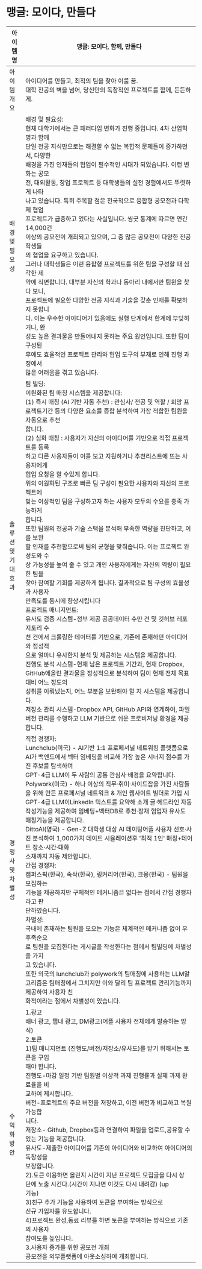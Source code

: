 # **맹글: 모이다, 만들다**


| 아이템명 | 맹글: 모이다, 함께, 만들다 |
| --- | --- |
| 아이템<br>개요 | 아이디어를 만들고, 최적의 팀을 찾아 이룰 꿈.<br>대학 전공의 벽을 넘어, 당신만의 독창적인 프로젝트를 함께, 든든하게. |
| 배경 및<br>필요성 | 배경 및 필요성:<br>현재 대학가에서는 큰 패러다임 변화가 진행 중입니다. 4차 산업혁명과 함께<br>단일 전공 지식만으로는 해결할 수 없는 복합적 문제들이 증가하면서, 다양한<br>배경을 가진 인재들의 협업이 필수적인 시대가 되었습니다. 이런 변화는 공모<br>전, 대외활동, 창업 프로젝트 등 대학생들의 실전 경험에서도 뚜렷하게 나타<br>나고 있습니다. 특히 주목할 점은 전국적으로 융합형 공모전과 다학제 협업<br>프로젝트가 급증하고 있다는 사실입니다. 씽굿 통계에 따르면 연간 14,000건<br>이상의 공모전이 개최되고 있으며, 그 중 많은 공모전이 다양한 전공 학생들<br>의 협업을 요구하고 있습니다.<br>그러나 대학생들은 이런 융합형 프로젝트를 위한 팀을 구성할 때 심각한 제<br>약에 직면합니다. 대부분 자신의 학과나 동아리 내에서만 팀원을 찾다 보니,<br>프로젝트에 필요한 다양한 전공 지식과 기술을 갖춘 인재를 확보하지 못합니<br>다. 이는 우수한 아이디어가 있음에도 실행 단계에서 한계에 부딪히거나, 완<br>성도 높은 결과물을 만들어내지 못하는 주요 원인입니다. 또한 팀이 구성된<br>후에도 효율적인 프로젝트 관리와 협업 도구의 부재로 인해 진행 과정에서<br>많은 어려움을 겪고 있습니다. |
| 솔루션 및<br>기대효과 | 팀 빌딩:<br>이원화된 팀 매칭 시스템을 제공합니다:<br>(1) 즉시 매칭 (AI 기반 자동 추천) : 관심사/ 전공 및 역할 / 희망 프로젝트기간 등의 다양한 요소를 종합 분석하여 가장 적합한 팀원을 자동으로 추천<br>합니다.<br>(2) 심화 매칭 : 사용자가 자신의 아이디어를 기반으로 직접 프로젝트를 등록<br>하고 다른 사용자들이 이를 보고 지원하거나 추천리스트에 뜨는 사용자에게<br>협업 요청을 할 수있게 합니다.<br>위의 이원화된 구조로 빠른 팀 구성이 필요한 사용자와 자신의 프로젝트에<br>맞는 이상적인 팀을 구성하고자 하는 사용자 모두의 수요를 충족 가능하게<br>합니다.<br>또한 팀원의 전공과 기술 스택을 분석해 부족한 역량을 진단하고, 이를 보완<br>할 인재를 추천함으로써 팀의 균형을 맞춰줍니다. 이는 프로젝트 완성도와 수<br>상 가능성을 높여 줄 수 있고 개인 사용자에게는 자신의 역량이 필요한 팀을<br>찾아 참여할 기회를 제공하게 됩니다. 결과적으로 팀 구성의 효율성과 사용자<br>만족도를 동시에 향상시킵니다<br>프로젝트 매니지먼트:<br>유사도 검증 시스템-정부 제공 공공데이터 수만 건 및 깃허브 레포지토리 수<br>천 건에서 크롤링한 데이터를 기반으로, 기존에 존재하던 아이디어와 정성적<br>으로 얼마나 유사한지 분석 및 제공하는 시스템을 제공합니다.<br>진행도 분석 시스템-현재 남은 프로젝트 기간과, 현재 Dropbox, GitHub에올린 결과물을 정성적으로 분석하여 팀이 현재 전체 목표 대비 어느 정도의<br>성취를 이뤄냈는지, 어느 부분을 보완해야 할 지 시스템을 제공합니다.<br>저장소 관리 시스템-Dropbox API, GitHub API와 연계하여, 파일 버전 관리를 수행하고 LLM 기반으로 쉬운 프로비저닝 환경을 제공합니다. |
| 경쟁사 및<br>차별성 | 직접 경쟁자:<br>Lunchclub(미국) - AI기반 1:1 프로페셔널 네트워킹 플랫폼으로 AI가 백엔드에서 벡터 임베딩을 비교해 가장 높은 시너지 점수를 가진 후보를 탐색하며<br>GPT-4급 LLM이 두 사람의 공통 관심사·배경을 요약합니다.<br>Polywork(미국) - 하나 이상의 직무·취미·사이드잡을 가진 사람들을 위해 만든 프로페셔널 네트워크 & 개인 웹사이트 빌더로 가입 시 GPT-4급 LLM이Linkedln 텍스트를 요약해 소개 글·헤드라인 자동 작성기능을 제공하며 임베딩+벡터DB로 추천·장재 협업자 유사도 매칭기능을 제공합니다.<br>DittoAl(영국) - Gen-Z 대학생 대상 AI 데이팅어플 사용자 선호·사진 분석하여 1,000가지 데이트 시율레이션후 '최적 1인' 매칭+데이트 장소·시간·대화<br>소재까지 자동 제안합니다.<br>간접 경쟁자:<br>캠퍼스픽(한국), 속삭(한국), 링커리어(한국), 크몽(한국) - 팀원을 모집하는<br>기능을 제공하지만 구체적인 메커니즘은 없다는 점에서 간접 경쟁자라고 판<br>단하였습니다.<br>차별성:<br>국내에 존재하는 팀원을 모으는 기능은 체계적인 메커니즘 없이 우후죽순으<br>로 팀원을 모집한다는 게시글을 작성한다는 점에서 팀빌딩에 차별성을 가지<br>고 있습니다.<br>또한 외국의 lunchclub과 polywork의 팀매칭에 사용하는 LLM알고리즘은 팀매칭에서 그치지만 이와 달리 팀 프로젝트 관리기능까지 제공하여 사용자 친<br>화적이라는 점에서 차별성이 있습니다. |
| 수익화 방안 | 1.광고<br>배너 광고, 탭내 광고, DM광고(어플 사용자 전체에게 발송하는 방식)<br>2.토큰<br>1)팀 매니지먼트 (진행도/버전/저장소/유사도)를 받기 위해서는 토큰을 구입<br>해야 합니다.<br>진행도-마감 일정 기반 팀원별 이상적 과제 진행률과 실제 과제 완료율을 비<br>교하여 제시합니다.<br>버전-프로젝트의 주요 버전을 저장하고, 이전 버전과 비교하고 복원 가능합<br>니다.<br>저장소- Github, Dropbox등과 연결하여 파일을 업로드,공유할 수 있는 기능을 제공합니다.<br>유사도-제출한 아이디어를 기존의 아이디어와 비교하여 아이디어의 독창성을<br>보장합니다.<br>2).토큰 이용하면 올린지 시간이 지난 프로젝트 모집글을 다시 상<br>단에 노출 시킨다.(시간이 지나면 이것도 다시 내려감) (up<br>기능)<br>3)친구 추가 기능을 사용하여 토큰을 부여하는 방식으로<br>신규 가입자를 유도합니다.<br>4)프로젝트 완성,동료 리뷰를 하면 토큰을 부여하는 방식으로 기존의 사용자<br>참여도를 높입니다.<br>3.사용자 증가를 위한 공모전 개최<br>공모전을 외부플랫폼에 아웃소싱하여 개최합니다. |


